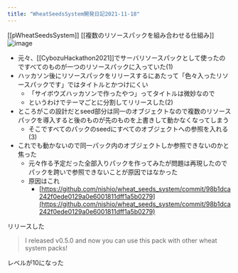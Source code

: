```yaml
---
title: "WheatSeedsSystem開発日記2021-11-18"
---
```


[[pWheatSeedsSystem]]
[[複数のリソースパックを組み合わせる仕組み]]
![image](https://gyazo.com/5a4c77e9fc384b151da1140a3c0d5483/thumb/1000)
- 元々、[[CybozuHackathon2021]]でサーバリソースパックとして使ったのですべてのものが一つのリソースパックに入っていた(1)
- ハッカソン後にリソースパックをリリースするにあたって「色々入ったリソースパックです」ではタイトルとかつけにくい
    - 「サイボウズハッカソンで作ったやつ」ってタイトルは微妙なので
    - というわけでテーマごとに分割してリリースした(2)
- ところがこの設計だとseed部分は同一のオブジェクトなので複数のリソースパックを導入すると後のものが先のものを上書きして動かなくなってしまう
    - そこですべてのパックのseedにすべてのオブジェクトへの参照を入れる(3)
- これでも動かないので同一パック内のオブジェクトしか参照できないのかと焦った
    - 元々作る予定だった全部入りパックを作ってみたが問題は再現したのでパックを跨いで参照できないことが原因ではなかった
    - 原因はこれ
        - [https://github.com/nishio/wheat_seeds_system/commit/98b1dca242f0ede0129a0e6001811dff1a5b0279](https://github.com/nishio/wheat_seeds_system/commit/98b1dca242f0ede0129a0e6001811dff1a5b0279)

リリースした
> I released v0.5.0 and now you can use this pack with other wheat system packs!

レベルが10になった
